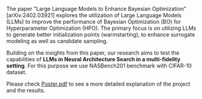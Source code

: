 The paper "Large Language Models to Enhance Bayesian Optimization" [arXiv:2402.03921] explores the utilization of Large Language Models (LLMs) to improve the performance of Bayesian Optimization (BO) for Hyperparameter Optimization (HPO). The primary focus is on utilizing LLMs to generate better initialization points (warmstarting), to enhance surrogate modeling as well as candidate sampling. 

Building on the insights from this paper, our research aims to test the capabilities of **LLMs in Neural Architecture Search in a multi-fidelity setting**. For this purpose we use NASBench201 benchmark with CIFAR-10 dataset.

Please check [Poster.pdf](https://github.com/ErlisLushtaku/DeepLearningLab-Multi-fidelity_NAS_using_LLMs/blob/main/Poster.pdf) to see a more detailed explanation of the project and the results.
